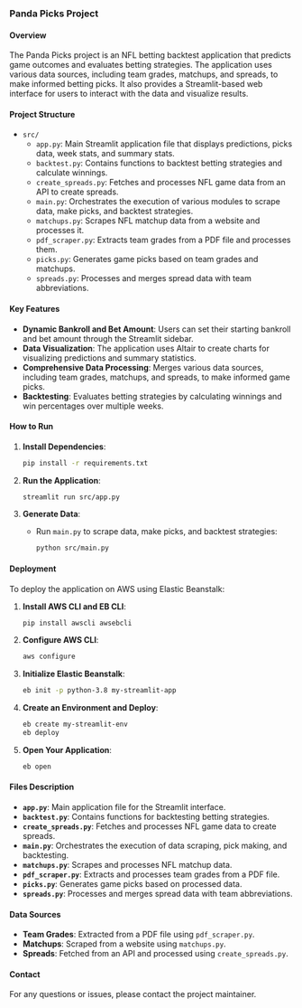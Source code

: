 ### Panda Picks Project

#### Overview
The Panda Picks project is an NFL betting backtest application that predicts game outcomes and evaluates betting strategies. The application uses various data sources, including team grades, matchups, and spreads, to make informed betting picks. It also provides a Streamlit-based web interface for users to interact with the data and visualize results.

#### Project Structure
- `src/`
  - `app.py`: Main Streamlit application file that displays predictions, picks data, week stats, and summary stats.
  - `backtest.py`: Contains functions to backtest betting strategies and calculate winnings.
  - `create_spreads.py`: Fetches and processes NFL game data from an API to create spreads.
  - `main.py`: Orchestrates the execution of various modules to scrape data, make picks, and backtest strategies.
  - `matchups.py`: Scrapes NFL matchup data from a website and processes it.
  - `pdf_scraper.py`: Extracts team grades from a PDF file and processes them.
  - `picks.py`: Generates game picks based on team grades and matchups.
  - `spreads.py`: Processes and merges spread data with team abbreviations.

#### Key Features
- **Dynamic Bankroll and Bet Amount**: Users can set their starting bankroll and bet amount through the Streamlit sidebar.
- **Data Visualization**: The application uses Altair to create charts for visualizing predictions and summary statistics.
- **Comprehensive Data Processing**: Merges various data sources, including team grades, matchups, and spreads, to make informed game picks.
- **Backtesting**: Evaluates betting strategies by calculating winnings and win percentages over multiple weeks.

#### How to Run
1. **Install Dependencies**:
   ```sh
   pip install -r requirements.txt
   ```

2. **Run the Application**:
   ```sh
   streamlit run src/app.py
   ```

3. **Generate Data**:
   - Run `main.py` to scrape data, make picks, and backtest strategies:
     ```sh
     python src/main.py
     ```

#### Deployment
To deploy the application on AWS using Elastic Beanstalk:
1. **Install AWS CLI and EB CLI**:
   ```sh
   pip install awscli awsebcli
   ```

2. **Configure AWS CLI**:
   ```sh
   aws configure
   ```

3. **Initialize Elastic Beanstalk**:
   ```sh
   eb init -p python-3.8 my-streamlit-app
   ```

4. **Create an Environment and Deploy**:
   ```sh
   eb create my-streamlit-env
   eb deploy
   ```

5. **Open Your Application**:
   ```sh
   eb open
   ```

#### Files Description
- **`app.py`**: Main application file for the Streamlit interface.
- **`backtest.py`**: Contains functions for backtesting betting strategies.
- **`create_spreads.py`**: Fetches and processes NFL game data to create spreads.
- **`main.py`**: Orchestrates the execution of data scraping, pick making, and backtesting.
- **`matchups.py`**: Scrapes and processes NFL matchup data.
- **`pdf_scraper.py`**: Extracts and processes team grades from a PDF file.
- **`picks.py`**: Generates game picks based on processed data.
- **`spreads.py`**: Processes and merges spread data with team abbreviations.

#### Data Sources
- **Team Grades**: Extracted from a PDF file using `pdf_scraper.py`.
- **Matchups**: Scraped from a website using `matchups.py`.
- **Spreads**: Fetched from an API and processed using `create_spreads.py`.

#### Contact
For any questions or issues, please contact the project maintainer.